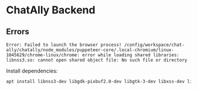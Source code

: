 # ChatAlly Backend

## Errors 

`Error: Failed to launch the browser process!
/config/workspace/chat-ally/chatally/node_modules/puppeteer-core/.local-chromium/linux-1045629/chrome-linux/chrome: error while loading shared libraries: libnss3.so: cannot open shared object file: No such file or directory`

Install dependencies:

```bash 
apt install libnss3-dev libgdk-pixbuf2.0-dev libgtk-3-dev libxss-dev libasound2t64```